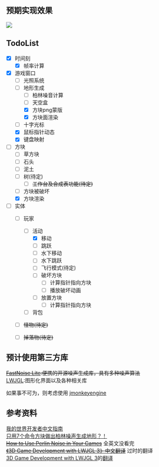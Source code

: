 ## 预期实现效果
<img src="https://github.com/yin2hao/MineCraftMini/blob/master/img/preview.png?raw=true">

## TodoList
- [x] 时间刻
  - [x] 帧率计算
- [x] 游戏窗口
  - [ ] 光照系统
  - [ ] 地形生成
      - [ ] 柏林噪音计算
      - [ ] 天空盒
      - [x] 方块png蒙版
      - [x] 方块面渲染
  - [ ] 十字光标
  - [x] 鼠标指针动态
  - [x] 键盘映射
- [ ] 方块
  - [ ] 草方块
  - [ ] 石头
  - [ ] 泥土
  - [ ] 树(待定)
    - [ ] ~~工作台及合成表功能(待定)~~
  - [ ] 方块被破坏
  - [x] 方块渲染
- [ ] 实体
	- [ ] 玩家
      - [ ] 活动
          - [x] 移动
          - [ ] 跳跃
          - [ ] 水下移动
          - [ ] 水下跳跃
          - [ ] 飞行模式(待定)
          - [ ] 破坏方块
            - [ ] 计算指针指向方块
            - [ ] 播放破坏动画
          - [ ] 放置方块
            - [ ] 计算指针指向方块
      - [ ] 背包
	- [ ] ~~怪物(待定)~~
	- [ ] ~~掉落物(待定)~~


## 预计使用第三方库
~~[FastNoise Lite](https://github.com/Auburn/FastNoiseLite):便携的开源噪声生成库，具有多种噪声算法~~</br>
[LWJGL](https://www.lwjgl.org/):图形化界面以及各种相关库

如果事不可为，则考虑使用 [jmonkeyengine](https://github.com/jMonkeyEngine/jmonkeyengine)

## 参考资料
[我的世界开发者中文指南](https://github.com/mouse0w0/MinecraftDeveloperGuide?tab=readme-ov-file)</br>
[只用7个命令方块做出柏林噪声生成地形？！](https://www.bilibili.com/video/BV1vfKJedEdA/)</br>
~~[How to Use Perlin Noise in Your Games](http://devmag.org.za/2009/04/25/perlin-noise/)~~ 全英文没看完</br>
~~[《3D Game Development with LWJGL 3》中文翻译](https://mouse0w0.github.io/lwjglbook-CN-Translation/02-the-game-loop/)~~ 过时的翻译</br>
[3D Game Development with LWJGL 3](https://ahbejarano.gitbook.io/lwjglgamedev)的[翻译](https://yin2hao.github.io/lwjglbook-CN-Translation/)

